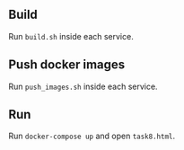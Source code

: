 ## Build
Run `build.sh` inside each service.

## Push docker images
Run `push_images.sh` inside each service.

## Run
Run `docker-compose up` and open `task8.html`.
